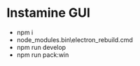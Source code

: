 Instamine GUI
=============

* npm i
* node_modules\.bin\electron_rebuild.cmd
* npm run develop
* npm run pack:win
